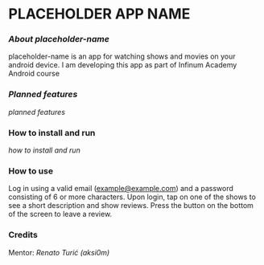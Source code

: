 # PLACEHOLDER APP NAME

### *About placeholder-name*

placeholder-name is an app for watching shows and movies on your android device.
I am developing this app as part of Infinum Academy Android course

### *Planned features*
  *planned features*

### How to install and run
  *how to install and run*
  
### How to use
  Log in using a valid email (example@example.com) and a password consisting of 6 or more characters.
  Upon login, tap on one of the shows to see a short description and show reviews.
  Press the button on the bottom of the screen to leave a review.
  
### Credits
 Mentor: *Renato Turić (aksi0m)*

